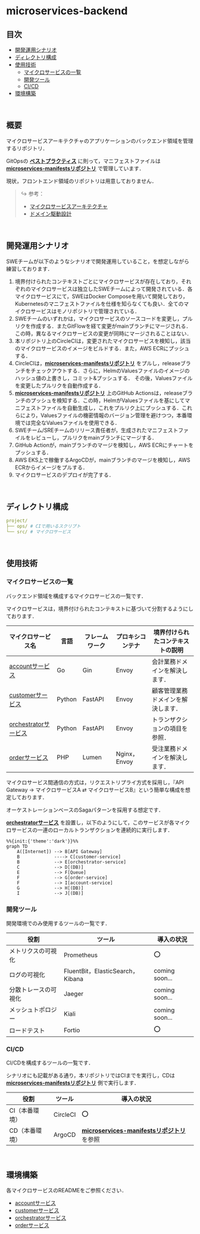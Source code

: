 # microservices-backend

## 目次

<!-- TOC -->
* [開発運用シナリオ](#開発運用シナリオ)
* [ディレクトリ構成](#ディレクトリ構成)
* [使用技術](#使用技術)
  * [マイクロサービスの一覧](#マイクロサービスの一覧)
  * [開発ツール](#開発ツール)
  * [CI/CD](#cicd)
* [環境構築](#環境構築)
<!-- TOC -->

<br>

## 概要

マイクロサービスアーキテクチャのアプリケーションのバックエンド領域を管理するリポジトリ．

GitOpsの **[ベストプラクティス](https://blog.argoproj.io/5-gitops-best-practices-d95cb0cbe9ff)** に則って，マニフェストファイルは **[microservices-manifestsリポジトリ](https://github.com/hiroki-it/microservices-manifests)** で管理しています．

現状，フロントエンド領域のリポジトリは用意しておりません．


> ↪️ 参考：
> 
> - [マイクロサービスアーキテクチャ](https://hiroki-it.github.io/tech-notebook/software/software_application_architecture_backend_microservices.html)
> - [ドメイン駆動設計](https://hiroki-it.github.io/tech-notebook/software/software_application_architecture_backend_domain_driven_design.html)

<br>

## 開発運用シナリオ

SWEチームが以下のようなシナリオで開発運用していること，を想定しながら練習しております．

1. 境界付けられたコンテキストごとにマイクロサービスが存在しており，それぞれのマイクロサービスは独立したSWEチームによって開発されている．各マイクロサービスにて，SWEはDocker Composeを用いて開発しており，Kubernetesのマニフェストファイルを仕様を知らなくても良い．全てのマイクロサービスはモノリポジトリで管理されている．
2. SWEチームのいずれかは，マイクロサービスのソースコードを変更し，プルリクを作成する．またGitFlowを経て変更がmainブランチにマージされる．この時，異なるマイクロサービスの変更が同時にマージされることはない．
3. 本リポジトリ上のCircleCIは，変更されたマイクロサービスを検知し，該当のマイクロサービスのイメージをビルドする．また，AWS ECRにプッシュする．
4. CircleCIは，**[microservices-manifestsリポジトリ](https://github.com/hiroki-it/microservices-manifests)** をプルし，releaseブランチをチェックアウトする．さらに，HelmのValuesファイルのイメージのハッシュ値の上書きし，コミット&プッシュする． その後，Valuesファイルを変更したプルリクを自動作成する．
5. **[microservices-manifestsリポジトリ](https://github.com/hiroki-it/microservices-manifests)** 上のGitHub Actionsは，releaseブランチのプッシュを検知する．この時，HelmがValuesファイルを基にしてマニフェストファイルを自動生成し，これをプルリク上にプッシュする．これらにより，Valuesファイルの機密情報のバージョン管理を避けつつ，本番環境では完全なValuesファイルを使用できる．
6. SWEチーム/SREチームのリリース責任者が，生成されたマニフェストファイルをレビューし，プルリクをmainブランチにマージする． 
7. GitHub Actionが，mainブランチのマージを検知し，AWS ECRにチャートをプッシュする． 
8. AWS EKS上で稼働するArgoCDが，mainブランチのマージを検知し，AWS ECRからイメージをプルする． 
9. マイクロサービスのデプロイが完了する．

<br>

## ディレクトリ構成

```yaml
project/
├── ops/ # CIで用いるスクリプト
└── src/ # マイクロサービス
```

<br>

## 使用技術

### マイクロサービスの一覧

バックエンド領域を構成するマイクロサービスの一覧です．

マイクロサービスは，境界付けられたコンテキストに基づいて分割するようにしております．

| マイクロサービス名                                                                                         | 言語     | フレームワーク | プロキシコンテナ    | 境界付けられたコンテキストの説明  |
|---------------------------------------------------------------------------------------------------|--------|---------|-------------|-------------------|
| [accountサービス](https://github.com/hiroki-it/microservices-backend/tree/main/src/account)           | Go     | Gin     | Envoy       | 会計業務ドメインを解決します．   |
| [customerサービス](https://github.com/hiroki-it/microservices-backend/tree/main/src/customer)         | Python | FastAPI | Envoy       | 顧客管理業務ドメインを解決します． |
| [orchestratorサービス](https://github.com/hiroki-it/microservices-backend/tree/main/src/orchestrator) | Python | FastAPI | Envoy       | トランザクションの項目を参照．   |
| [orderサービス](https://github.com/hiroki-it/microservices-backend/tree/main/src/order)               | PHP    | Lumen   | Nginx，Envoy | 受注業務ドメインを解決します．   |

マイクロサービス間通信の方式は，リクエストリプライ方式を採用し，『API Gateway → マイクロサービスA ⇄ マイクロサービスB』という簡単な構成を想定しております．

オーケストレーションベースのSagaパターンを採用する想定です．

[**orchestratorサービス**](https://github.com/hiroki-it/microservices-backend/tree/main/src/orchestrator) を設置し，以下のようにして，このサービスが各マイクロサービスの一連のローカルトランザクションを連続的に実行します．

```mermaid
%%{init:{'theme':'dark'}}%%
graph TD
    A([Internet]) --> B[API Gateway]
    B             ----> C[customer-service]
    B             --> E[orchestrator-service]
    C             --> D[(DB)]
    E             --> F[Queue]
    F             --> G[order-service]
    F             --> I[account-service]
    G             --> H[(DB)]
    I             --> J[(DB)]
```

### 開発ツール

開発環境でのみ使用するツールの一覧です．

| 役割         | ツール                            | 導入の状況         |
|------------|--------------------------------|---------------|
| メトリクスの可視化  | Prometheus                     | ⭕             |
| ログの可視化     | FluentBit，ElasticSearch，Kibana | coming soon... |
| 分散トレースの可視化 | Jaeger                    　　　  | coming soon...               |
| メッシュトポロジー  | Kiali                    　　　   | coming soon...               |
| ロードテスト     | Fortio                         | ⭕             |

### CI/CD

CI/CDを構成するツールの一覧です．

シナリオにも記載がある通り，本リポジトリではCIまでを実行し，CDは **[microservices-manifestsリポジトリ](https://github.com/hiroki-it/microservices-manifests)** 側で実行します．

| 役割   | ツール      | 導入の状況          |
|------|----------|----------------|
| CI（本番環境）   | CircleCI | ⭕ |
| CD（本番環境）    | ArgoCD   | **[microservices-manifestsリポジトリ](https://github.com/hiroki-it/microservices-manifests)** を参照 |

<br>

## 環境構築

各マイクロサービスのREADMEをご参照ください．

- [accountサービス](https://github.com/hiroki-it/microservices-backend/tree/main/src/account)           
- [customerサービス](https://github.com/hiroki-it/microservices-backend/tree/main/src/customer)
- [orchestratorサービス](https://github.com/hiroki-it/microservices-backend/tree/main/src/orchestrator)
- [orderサービス](https://github.com/hiroki-it/microservices-backend/tree/main/src/order)               
